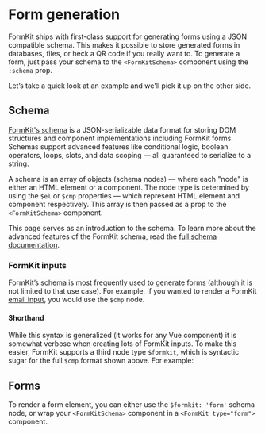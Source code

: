 # Form generation

FormKit ships with first-class support for generating forms using a JSON compatible schema. This makes it possible to store generated forms in databases, files, or heck a QR code if you really want to. To generate a form, just pass your schema to the `<FormKitSchema>` component using the `:schema` prop.

Let’s take a quick look at an example and we'll pick it up on the other side.

<example
  name="Generating forms"
  file="/_content/examples/generating/generating"
  langs="vue">
</example>

## Schema

[FormKit's schema](/advanced/schema) is a JSON-serializable data format for storing DOM structures and component implementations including FormKit forms. Schemas support advanced features like conditional logic, boolean operators, loops, slots, and data scoping — all guaranteed to serialize to a string.

A schema is an array of objects (schema nodes) — where each "node" is either an HTML element or a component. The node type is determined by using the `$el` or `$cmp` properties — which represent HTML element and component respectively. This array is then passed as a prop to the `<FormKitSchema>` component.

<callout type="tip" label="Full Schema docs">
This page serves as an introduction to the schema. To learn more about the advanced features of the FormKit schema, read the <a href="/advanced/schema">full schema documentation</a>.
</callout>

### FormKit inputs

FormKit’s schema is most frequently used to generate forms (although it is not limited to that use case). For example, if you wanted to render a FormKit [email input](/inputs/email), you would use the `$cmp` node.

<example
  name="Generating forms - verbose"
  file="/_content/examples/generating-cmp/generating-cmp"
  langs="vue">
</example>

#### Shorthand

While this syntax is generalized (it works for any Vue component) it is somewhat verbose when creating lots of FormKit inputs. To make this easier, FormKit supports a third node type `$formkit`, which is syntactic sugar for the full `$cmp` format shown above. For example:

<example
  name="Generating forms - sugar"
  file="/_content/examples/generating-sugar/generating-sugar"
  langs="vue">
</example>

## Forms

To render a form element, you can either use the `$formkit: 'form'` schema node, or wrap your `<FormKitSchema>` component in a `<FormKit type="form">` component.

<example
  name="Generating forms - form"
  file="/_content/examples/generating-form/generating-form"
  langs="vue">
</example>
